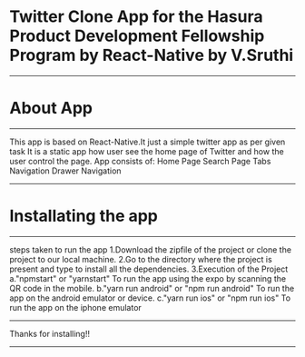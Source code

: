 # Twitter Clone App for the Hasura Product  Development Fellowship Program by React-Native by V.Sruthi
*****************************

# About App
*****************************
This app is based on React-Native.It just a simple twitter app as per given task
It is a static app how user see the home page of Twitter and how the user control the page.
App consists of:
Home Page
Search Page
Tabs Navigation
Drawer Navigation
*****************************

# Installating the app
*****************************
steps taken to run the app
1.Download the zipfile of the project or clone the project to our local machine.
2.Go to the directory where the project is present and type <npm install> to install all the dependencies.
3.Execution of the Project
    a."npm<space>start" or "yarn<space>start"
     To run the app using the expo by scanning the QR code in the mobile.
    b."yarn run android" or "npm run android" 
     To run the app on the android emulator or device.
    c."yarn run ios" or "npm run ios"
      To run the app on the iphone emulator

*****************************
Thanks for installing!!
*****************************

	